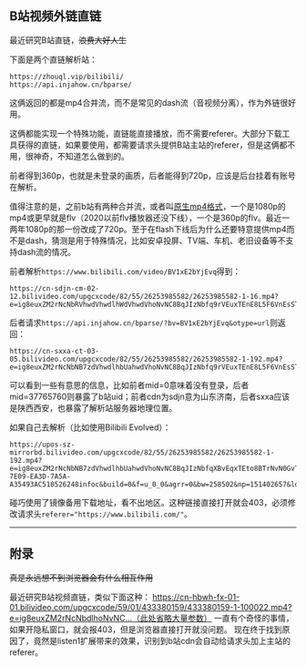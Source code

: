 ## B站视频外链直链

最近研究B站直链，~~浪费大好人生~~ 

下面是两个直链解析站：

```
https://zhouql.vip/bilibili/
https://api.injahow.cn/bparse/
```

这俩返回的都是mp4合并流，而不是常见的dash流（音视频分离），作为外链很好用。

这俩都能实现一个特殊功能，直链能直接播放，而不需要referer。大部分下载工具获得的直链，如果要使用，都需要请求头提供B站主站的referer，但是这俩都不用，很神奇，不知道怎么做到的。

前者得到360p，也就是未登录的画质，后者能得到720p，应该是后台挂着有账号在解析。

值得注意的是，之前b站有两种合并流，或者叫[原生mp4格式](https://github.com/the1812/Bilibili-Evolved/issues/310)，一个是1080p的mp4或更早就是flv（2020以前flv播放器还没下线），一个是360p的flv。最近一两年1080p的那一份改成了720p。至于在flash下线后为什么还要特意提供mp4而不是dash，猜测是用于特殊情况，比如安卓投屏、TV端、车机、老旧设备等不支持dash流的情况。

前者解析`https://www.bilibili.com/video/BV1xE2bYjEvq`得到：

```
https://cn-sdjn-cm-02-12.bilivideo.com/upgcxcode/82/55/26253985582/26253985582-1-16.mp4?e=ig8euxZM2rNcNbRVhwdVhwdlhWdVhwdVhoNvNC8BqJIzNbfq9rVEuxTEnE8L5F6VnEsSTx0vkX8fqJeYTj_lta53NCM=&uipk=5&nbs=1&deadline=1728750865&gen=playurlv2&os=bcache&oi=999925353&trid=0000f1f3369f97f8466799161da7cc70bb07h&mid=0&platform=html5&og=hw&upsig=9d21325161b97361c5507e081831db48&uparams=e,uipk,nbs,deadline,gen,os,oi,trid,mid,platform,og&cdnid=4053&bvc=vod&nettype=0&f=h_0_0&bw=63137&logo=80000000
```

后者请求`https://api.injahow.cn/bparse/?bv=BV1xE2bYjEvq&otype=url`则返回：

```
https://cn-sxxa-ct-03-05.bilivideo.com/upgcxcode/82/55/26253985582/26253985582-1-192.mp4?e=ig8euxZM2rNcNbNB7zdVhwdlhbUahwdVhoNvNC8BqJIzNbfq9rVEuxTEnE8L5F6VnEsSTx0vkX8fqJeYTj_lta53NCM=&uipk=5&nbs=1&deadline=1728744561&gen=playurlv2&os=bcache&oi=1696788563&trid=00005d02af4dbb5d4252bc3f70a3a366a2e7T&mid=37765760&platform=html5&og=hw&upsig=67a06f91bff95609cecb84db42a19ee5&uparams=e,uipk,nbs,deadline,gen,os,oi,trid,mid,platform,og&cdnid=63305&bvc=vod&nettype=0&bw=257602&orderid=0,1&buvid=&build=0&mobi_app=&f=T_0_0&logo=80000000
```

可以看到一些有意思的信息，比如前者mid=0意味着没有登录，后者mid=37765760则暴露了b站uid；前者cdn为sdjn意为山东济南，后者sxxa应该是陕西西安，也暴露了解析站服务器地理位置。

如果自己去解析（比如使用Bilibili Evolved）：

```
https://upos-sz-mirrorbd.bilivideo.com/upgcxcode/82/55/26253985582/26253985582-1-192.mp4?e=ig8euxZM2rNcNbNB7zdVhwdlhbUahwdVhoNvNC8BqJIzNbfqXBvEqxTEto8BTrNvN0GvT90W5JZMkX_YN0MvXg8gNEV4NC8xNEV4N03eN0B5tZlqNxTEto8BTrNvNeZVuJ10Kj_g2UB02J0mN0B5tZlqNCNEto8BTrNvNC7MTX502C8f2jmMQJ6mqF2fka1mqx6gqj0eN0B578M=&uipk=5&nbs=1&deadline=1728751557&gen=playurlv2&os=bdbv&oi=1974521428&trid=e1ea04d87f9c4dd69d06a2a219ad942cu&mid=114514&platform=pc&og=hw&upsig=fa5ab7e7a8601b1a3db48ee7bff6827e&uparams=e,uipk,nbs,deadline,gen,os,oi,trid,mid,platform,og&bvc=vod&nettype=0&orderid=0,3&buvid=BE238DCC-7E09-EA3D-7A5A-A35493AC510526248infoc&build=0&f=u_0_0&agrr=0&bw=258502&np=151402657&logo=80000000
```

碰巧使用了镜像备用下载地址，看不出地区。这种链接直接打开就会403，必须修改请求头`referer="https://www.bilibili.com/"`。

---

## 附录

~~真是永远想不到浏览器会有什么相互作用~~

最近研究B站视频直链，类似下面这种：
https://cn-hbwh-fx-01-01.bilivideo.com/upgcxcode/59/01/433380159/433380159-1-100022.mp4?e=ig8euxZM2rNcNbdlhoNvNC...（此处省略大量参数）
一直有个奇怪的事情，如果开隐私窗口，就会报403，但是浏览器直接打开就没问题。
现在终于找到原因了，竟然是listen1扩展带来的效果，识别到b站cdn会自动给请求头加上主站的referer。

